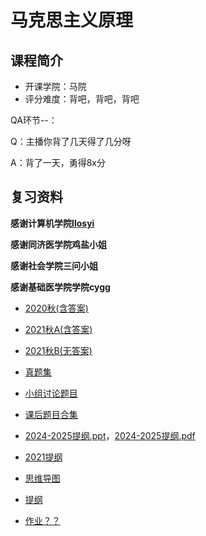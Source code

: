 # 马克思主义原理

## 课程简介

- 开课学院：马院
- 评分难度：背吧，背吧，背吧

QA环节--：

Q：主播你背了几天得了几分呀

A：背了一天，勇得8x分

## 复习资料

**感谢计算机学院[Ilosyi](https://github.com/Ilosyi)**

**感谢同济医学院鸡盐小姐**

**感谢社会学院三问小姐**

**感谢基础医学院学院cygg**

- [2020秋(含答案)](https://github.com/YuhangChen1/HUSR-CS-Learning/blob/master/%E9%A9%AC%E5%85%8B%E6%80%9D/%E9%A9%AC%E5%8E%9F%E7%9C%9F%E9%A2%98_2020%E7%A7%8B_%E5%90%AB%E9%80%89%E6%8B%A9%E7%AD%94%E6%A1%88.pdf)

- [2021秋A(含答案)](https://github.com/YuhangChen1/HUSR-CS-Learning/blob/master/%E9%A9%AC%E5%85%8B%E6%80%9D/%E9%A9%AC%E5%8E%9F%E7%9C%9F%E9%A2%98_2021%E7%A7%8B(A%E5%8D%B7)_%E5%90%AB%E9%80%89%E6%8B%A9%E7%AD%94%E6%A1%88.pdf)

- [2021秋B(无答案)](https://github.com/YuhangChen1/HUSR-CS-Learning/blob/master/%E9%A9%AC%E5%85%8B%E6%80%9D/%E9%A9%AC%E5%8E%9F%E7%9C%9F%E9%A2%98_2021%E7%A7%8B(B%E5%8D%B7)_%E6%97%A0%E7%AD%94%E6%A1%88.pdf)

- [真题集](https://github.com/YuhangChen1/HUSR-CS-Learning/blob/master/%E9%A9%AC%E5%85%8B%E6%80%9D/%E9%A9%AC%E5%8E%9F%E7%9C%9F%E9%A2%98%E9%9B%86_%E9%83%A8%E5%88%86%E7%AD%94%E6%A1%88.pdf)

- [小组讨论题目](https://github.com/YuhangChen1/HUSR-CS-Learning/blob/master/%E9%A9%AC%E5%85%8B%E6%80%9D/%E9%A9%AC%E5%8E%9F%E5%B0%8F%E7%BB%84%E8%AE%A8%E8%AE%BA%E9%A2%98%E7%9B%AE.docx%E9%A9%AC%E5%8E%9F%E5%B0%8F%E7%BB%84%E8%AE%A8%E8%AE%BA%E9%A2%98%E7%9B%AE(1)(2)(1).pdf)

- [课后题目合集](https://github.com/YuhangChen1/HUSR-CS-Learning/blob/master/%E9%A9%AC%E5%85%8B%E6%80%9D/%E9%A9%AC%E5%85%8B%E6%80%9D%E4%B8%BB%E4%B9%89%E5%9F%BA%E6%9C%AC%E5%8E%9F%E7%90%86.pdf)

- [2024-2025提纲.ppt](https://github.com/YuhangChen1/HUSR-CS-Learning/blob/master/%E9%A9%AC%E5%85%8B%E6%80%9D/2024-2025%E9%A9%AC%E5%8E%9F%E6%9C%9F%E6%9C%AB%E5%A4%8D%E4%B9%A0%E6%8F%90%E7%BA%B2.pptx2024-2025%E9%A9%AC%E5%8E%9F%E6%9C%9F%E6%9C%AB%E5%A4%8D%E4%B9%A0%E6%8F%90%E7%BA%B2.pptx)，[2024-2025提纲.pdf](https://github.com/YuhangChen1/HUSR-CS-Learning/blob/master/%E9%A9%AC%E5%85%8B%E6%80%9D/2024-2025%E9%A9%AC%E5%8E%9F%E6%9C%9F%E6%9C%AB%E5%A4%8D%E4%B9%A0%E6%8F%90%E7%BA%B2.pptx2024-2025%E9%A9%AC%E5%8E%9F%E6%9C%9F%E6%9C%AB%E5%A4%8D%E4%B9%A0%E6%8F%90%E7%BA%B2.pdf)

- [2021提纲](https://github.com/Ilosyi/Hust-CS-Learning-Library/blob/main/IIA%20%E9%A9%AC%E5%85%8B%E6%80%9D%E4%B8%BB%E4%B9%89%E5%8E%9F%E7%90%86/21%E7%BA%A7%E3%80%8A%E9%A9%AC%20%E5%8E%9F%E3%80%8B%E5%A4%8D%E4%B9%A0%E6%8F%90%E7%BA%B2_%E6%89%93%E5%8D%B0%E5%B0%8A%E4%BA%AB%E7%89%88.pdf)

- [思维导图](https://github.com/YuhangChen1/HUSR-CS-Learning/blob/master/%E9%A9%AC%E5%85%8B%E6%80%9D/%E9%A9%AC%E5%8E%9F%E6%80%9D%E7%BB%B4%E5%AF%BC%E5%9B%BE.pdf)

- [提纲](https://github.com/YuhangChen1/HUSR-CS-Learning/blob/master/%E9%A9%AC%E5%85%8B%E6%80%9D/%E9%A9%AC%E5%8E%9F%E6%8F%90%E7%BA%B2.pdf)

- [作业？？](https://github.com/Ilosyi/Hust-CS-Learning-Library/tree/main/IIA%20%E9%A9%AC%E5%85%8B%E6%80%9D%E4%B8%BB%E4%B9%89%E5%8E%9F%E7%90%86/%E4%BD%9C%E4%B8%9A)
